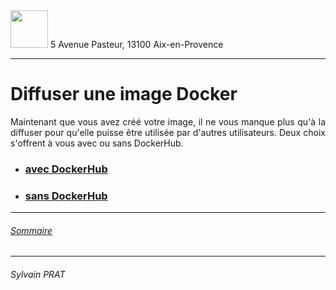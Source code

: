 <img style="height: 60px;" src="http://www.lpl-aix.fr/wp-content/uploads/2018/04/LPL_240_180.jpg" />
5 Avenue Pasteur, 13100 Aix-en-Provence

***

# Diffuser une image Docker

<p style='text-align: justify'>
Maintenant que vous avez créé votre image, il ne vous manque plus qu'à la diffuser pour qu'elle puisse être utilisée par d'autres utilisateurs. Deux choix s'offrent à vous avec ou sans DockerHub.
</p>

- ### <a href="https://github.com/sylvain-prat/DocDocker/blob/master/Diffusion_Image_Docker/avec_DockerHub.md">avec DockerHub</a>

- ### <a href="https://github.com/sylvain-prat/DocDocker/blob/master/Diffusion_Image_Docker/sans_DockerHub.md">sans DockerHub</a>


---
###### <a href="https://github.com/sylvain-prat/DocDocker/blob/master/README.md">Sommaire</a>
---
###### Sylvain PRAT
